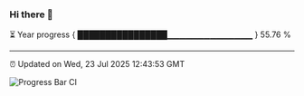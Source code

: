 ### Hi there 👋

⏳ Year progress { ████████████████▁▁▁▁▁▁▁▁▁▁▁▁▁▁ } 55.76 %

---

⏰ Updated on Wed, 23 Jul 2025 12:43:53 GMT

![Progress Bar CI](https://github.com/liununu/liununu/workflows/Progress%20Bar%20CI/badge.svg)
